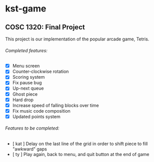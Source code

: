 # kst-game

## COSC 1320: Final Project

This project is our implementation of the popular arcade game, Tetris.

###### Completed features:
- [x] Menu screen
- [x] Counter-clockwise rotation
- [x] Scoring system
- [x] Fix pause bug
- [x] Up-next queue
- [x] Ghost piece
- [x] Hard drop
- [x] Increase speed of falling blocks over time
- [x] Fix music code composition
- [x] Updated points system

###### Features to be completed:

- [ kat ] Delay on the last line of the grid in order to shift piece to fill "awkward" gaps
- [ ty ] Play again, back to menu, and quit button at the end of game